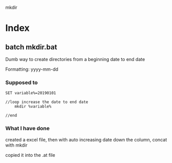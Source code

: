 mkdir

# Index

## batch mkdir.bat

Dumb way to create directories from a beginning date to end date 


Formatting: yyyy-mm-dd


###  Supposed to 
```
SET variable%=20190101

//loop increase the date to end date
    mkdir %variable%

//end

```

### What I have done

created a excel file, then with auto increasing date down the column, concat with mkdir

copied it into the .at file